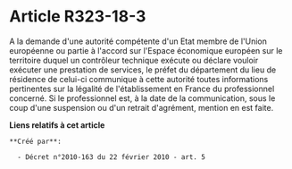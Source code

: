 # Article R323-18-3

A la demande d'une autorité compétente d'un Etat membre de l'Union européenne ou partie à l'accord sur l'Espace économique
européen sur le territoire duquel un contrôleur technique exécute ou déclare vouloir exécuter une prestation de services, le
préfet du département du lieu de résidence de celui-ci communique à cette autorité toutes informations pertinentes sur la
légalité de l'établissement en France du professionnel concerné. Si le professionnel est, à la date de la communication, sous
le coup d'une suspension ou d'un retrait d'agrément, mention en est faite.

**Liens relatifs à cet article**

	**Créé par**:

	  - Décret n°2010-163 du 22 février 2010 - art. 5
